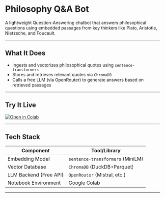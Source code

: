 # Philosophy Q&A Bot

A lightweight Question-Answering chatbot that answers philosophical questions using embedded passages from key thinkers like Plato, Aristotle, Nietzsche, and Foucault.

---

## What It Does

- Ingests and vectorizes philosophical quotes using `sentence-transformers`
- Stores and retrieves relevant quotes via `ChromaDB`
- Calls a free LLM (via OpenRouter) to generate answers based on retrieved passages

---

## Try It Live

[![Open in Colab](https://colab.research.google.com/assets/colab-badge.svg)](https://colab.research.google.com/drive/1S1g1hqLZ7sZtq3tQ8Pxadj9yC1fPI9Wr?usp=sharing)

---

## Tech Stack

| Component              | Tool/Library             |
|------------------------|--------------------------|
| Embedding Model        | `sentence-transformers` (MiniLM) |
| Vector Database        | `ChromaDB` (DuckDB+Parquet) |
| LLM Backend (Free API) | `OpenRouter` (Mistral, etc.) |
| Notebook Environment   | Google Colab             |

---
